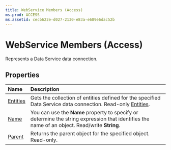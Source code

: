 ```yaml
---
title: WebService Members (Access)
ms.prod: ACCESS
ms.assetid: cecb622e-d027-2130-e83a-e689e6dac52b
---
```



# WebService Members (Access)


Represents a Data Service data connection.


## Properties



|**Name**|**Description**|
|:-----|:-----|
|[Entities](webservice-entities-property-access.md)|Gets the collection of entities defined for the specified Data Service data connection. Read-only [Entities](webservice-entities-property-access.md).|
|[Name](webservice-name-property-access.md)|You can use the  **Name** property to specify or determine the string expression that identifies the name of an object. Read/write **String**.|
|[Parent](webservice-parent-property-access.md)|Returns the parent object for the specified object. Read-only.|

